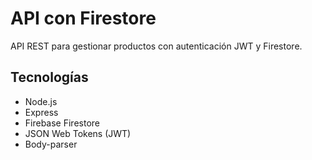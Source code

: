 # API con Firestore

API REST para gestionar productos con autenticación JWT y Firestore.

## Tecnologías
- Node.js
- Express
- Firebase Firestore
- JSON Web Tokens (JWT)
- Body-parser